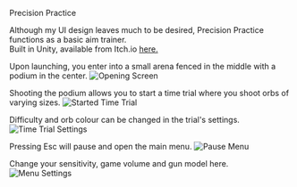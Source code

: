 Precision Practice

Although my UI design leaves much to be desired, Precision Practice functions as a basic aim trainer. <br /> Built in Unity, available from Itch.io [here.](https://dagarian.itch.io/precision-practice) 

Upon launching, you enter into a small arena fenced in the middle with a podium in the center.
<img alt="Opening Screen" src="https://i.imgur.com/zg8alYp.png">

Shooting the podium allows you to start a time trial where you shoot orbs of varying sizes.
<img alt="Started Time Trial" src="https://i.imgur.com/sVn8l0j.png">

Difficulty and orb colour can be changed in the trial's settings.
<img alt="Time Trial Settings" src="https://i.imgur.com/mbtvQj2.png">

Pressing Esc will pause and open the main menu.
<img alt="Pause Menu" src="https://i.imgur.com/9fIK0wv.png">

Change your sensitivity, game volume and gun model here.
<img alt="Menu Settings" src="https://i.imgur.com/NpNXxH6.png">
